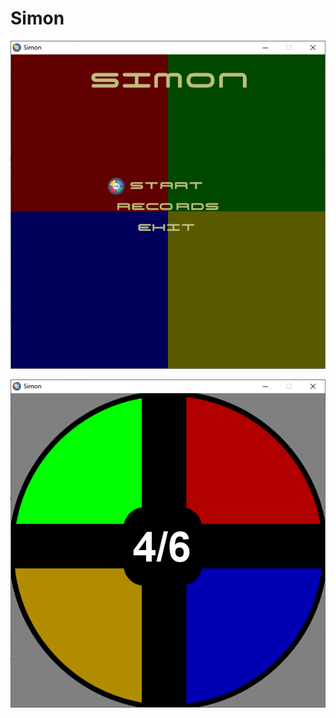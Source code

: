 # Simon

![Main menu](https://github.com/AdsonRamos/Simon/blob/master/Simon/res/Simon00.PNG)

![Gameplay](https://github.com/AdsonRamos/Simon/blob/master/Simon/res/Simon01.PNG)
